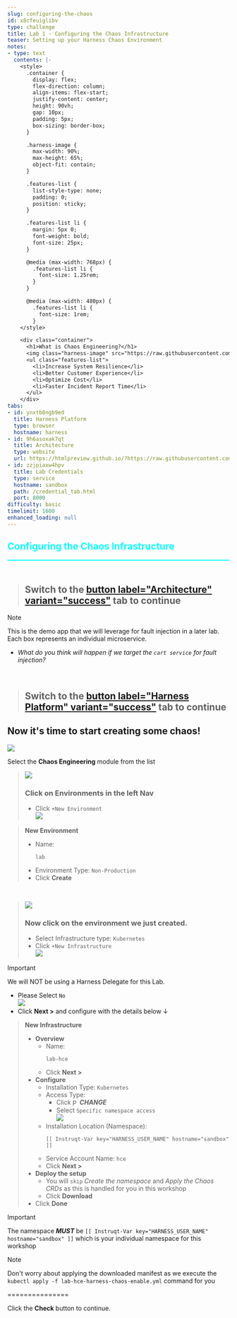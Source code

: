 ```yaml
---
slug: configuring-the-chaos
id: x8cfeuiglibv
type: challenge
title: Lab 1 - Configuring the Chaos Infrastructure
teaser: Setting up your Harness Chaos Environment
notes:
- type: text
  contents: |-
    <style>
      .container {
        display: flex;
        flex-direction: column;
        align-items: flex-start;
        justify-content: center;
        height: 90vh;
        gap: 10px;
        padding: 5px;
        box-sizing: border-box;
      }

      .harness-image {
        max-width: 90%;
        max-height: 65%;
        object-fit: contain;
      }

      .features-list {
        list-style-type: none;
        padding: 0;
        position: sticky;
      }

      .features-list li {
        margin: 5px 0;
        font-weight: bold;
        font-size: 25px;
      }

      @media (max-width: 768px) {
        .features-list li {
          font-size: 1.25rem;
        }
      }

      @media (max-width: 480px) {
        .features-list li {
          font-size: 1rem;
        }
    </style>

    <div class="container">
      <h1>What is Chaos Engineering?</h1>
      <img class="harness-image" src="https://raw.githubusercontent.com/harness-community/field-workshops/harness-se/assets/images/ce_overview_graphic.png">
      <ul class="features-list">
        <li>Increase System Resilience</li>
        <li>Better Customer Experience</li>
        <li>Optimize Cost</li>
        <li>Faster Incident Report Time</li>
      </ul>
    </div>
tabs:
- id: ynxtb8ngb9ed
  title: Harness Platform
  type: browser
  hostname: harness
- id: 9h6asoxak7qt
  title: Architecture
  type: website
  url: https://htmlpreview.github.io/?https://raw.githubusercontent.com/harness-community/field-workshops/blob/main/se-workshop-ce/assets/misc/diagram.html
- id: zzjpiaxw4hpv
  title: Lab Credentials
  type: service
  hostname: sandbox
  path: /credential_tab.html
  port: 8000
difficulty: basic
timelimit: 1600
enhanced_loading: null
---
```


<style type="text/css" rel="stylesheet">
hr.cyan { background-color: cyan; color: cyan; height: 2px; margin-bottom: -10px; }
h2.cyan { color: cyan; }
</style><h2 class="cyan">Configuring the Chaos Infrastructure</h2>
<hr class="cyan">
<br><br>

> ## Switch to the [button label="Architecture" variant="success"](tab-1) tab to continue

> [!NOTE]
> This is the demo app that we will leverage for fault injection in a later lab. Each box represents an individual microservice.

- *What do you think will happen if we target the `cart service` for fault injection?*

<br>

> ## Switch to the [button label="Harness Platform" variant="success"](tab-0) tab to continue


## Now it's time to start creating some chaos!
![](https://raw.githubusercontent.com/harness-community/field-workshops/harness-se/assets/images/module_ce.png)

Select the **Chaos Engineering** module from the list <br>

> ![](https://raw.githubusercontent.com/harness-community/field-workshops/harness-se/se-workshop-ce/assets/images/ce_nav_environments.png)
> ### Click on **Environments** in the left Nav
> - Click `+New Environment` \
>     ![](https://raw.githubusercontent.com/harness-community/field-workshops/harness-se/se-workshop-ce/assets/images/ce_new_environment.png)

> **New Environment**
> - Name: <pre>`lab`</pre>
> - Environment Type: `Non-Production`
> - Click **Create**

<br>

> ![](https://raw.githubusercontent.com/harness-community/field-workshops/harness-se/se-workshop-ce/assets/images/ce_lab_environment.png)
> ### Now click on the environment we just created.
> - Select Infrastructure type: `Kubernetes`
> - Click `+New Infrastructure` \
>     ![](https://raw.githubusercontent.com/harness-community/field-workshops/harness-se/se-workshop-ce/assets/images/ce_new_infrastructure.png)

> [!IMPORTANT]
> We will NOT be using a Harness Delegate for this Lab.
> - Please Select `No` \
>     ![](https://raw.githubusercontent.com/harness-community/field-workshops/harness-se/se-workshop-ce/assets/images/ce_new_infrastructure_v1_or_v2.png)
> - Click **Next >** and configure with the details below ↓

> **New Infrastructure**
> - **Overview**
>   - Name: <pre>`lab-hce`</pre>
>   - Click **Next >**
> - **Configure**
>   - Installation Type: `Kubernetes`
>   - Access Type:
>     - Click <img src="https://raw.githubusercontent.com/harness-community/field-workshops/harness-se/assets/images/pencil.svg" alt="Pencil icon" width="16" height="16" style="display: inline; vertical-align: middle;">***CHANGE***
>     - Select `Specific namespace access` \
>         ![](https://raw.githubusercontent.com/harness-community/field-workshops/harness-se/se-workshop-ce/assets/images/ce_enable_infra_namespace.png)
>   - Installation Location (Namespace): <pre>`[[ Instruqt-Var key="HARNESS_USER_NAME" hostname="sandbox" ]]`</pre>
>   - Service Account Name: `hce`
>   - Click **Next >**
> - **Deploy the setup**
>   - You will `skip` *Create the namespace* and *Apply the Chaos CRDs* as this is handled for you in this workshop
>   - Click **Download**
> - Click **Done**

> [!IMPORTANT]
> The namespace ***MUST*** be `[[ Instruqt-Var key="HARNESS_USER_NAME" hostname="sandbox" ]]` which is your individual namespace for this workshop

> [!NOTE]
> Don't worry about applying the downloaded manifest as we execute the `kubectl apply -f lab-hce-harness-chaos-enable.yml` command for you

===============

Click the **Check** button to continue.
